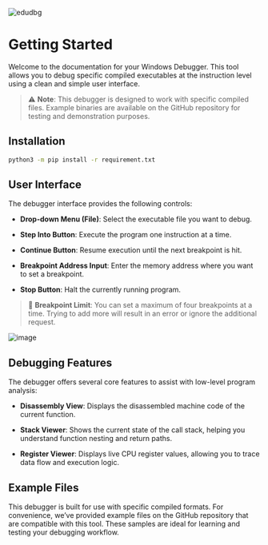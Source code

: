 ![edudbg](https://github.com/user-attachments/assets/c791ff98-c91d-495b-8af1-477bc9cc6f1c)

# Getting Started

Welcome to the documentation for your Windows Debugger. This tool allows you to debug specific compiled executables at the instruction level using a clean and simple user interface.

> ⚠️ **Note**: This debugger is designed to work with specific compiled files. Example binaries are available on the GitHub repository for testing and demonstration purposes.

## Installation
```bash
python3 -m pip install -r requirement.txt
```

## User Interface

The debugger interface provides the following controls:

- **Drop-down Menu (File)**: Select the executable file you want to debug.

- **Step Into Button**: Execute the program one instruction at a time.

- **Continue Button**: Resume execution until the next breakpoint is hit.

- **Breakpoint Address Input**: Enter the memory address where you want to set a breakpoint.

- **Stop Button**: Halt the currently running program.

> 🔹 **Breakpoint Limit**: You can set a maximum of four breakpoints at a time. Trying to add more will result in an error or ignore the additional request.

![image](https://github.com/user-attachments/assets/82df87a4-3b3d-477c-87e6-fa286c07d253)

## Debugging Features

The debugger offers several core features to assist with low-level program analysis:

- **Disassembly View**: Displays the disassembled machine code of the current function.

- **Stack Viewer**: Shows the current state of the call stack, helping you understand function nesting and return paths.

- **Register Viewer**: Displays live CPU register values, allowing you to trace data flow and execution logic.

## Example Files

This debugger is built for use with specific compiled formats. For convenience, we’ve provided example files on the GitHub repository that are compatible with this tool. These samples are ideal for learning and testing your debugging workflow.
